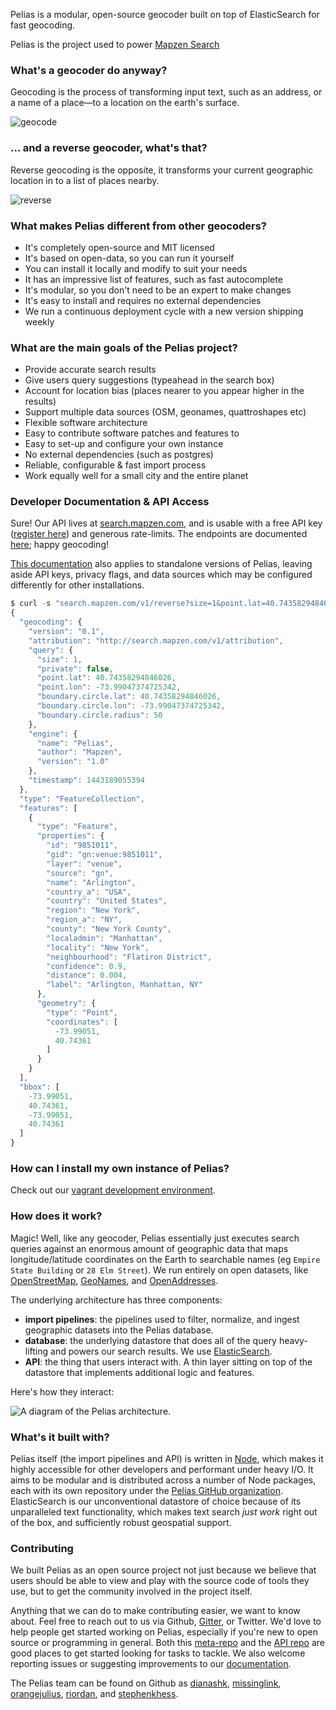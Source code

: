 Pelias is a modular, open-source geocoder built on top of ElasticSearch for fast geocoding.

Pelias is the project used to power [Mapzen Search](https://mapzen.com/projects/search)

### What's a geocoder do anyway?

Geocoding is the process of transforming input text, such as an address, or a name of a place—to a location on the earth's surface.

![geocode](https://raw.githubusercontent.com/pelias/pelias/master/img/geocoding.gif)

### ... and a reverse geocoder, what's that?

Reverse geocoding is the opposite, it transforms your current geographic location in to a list of places nearby.

![reverse](https://raw.githubusercontent.com/pelias/pelias/master/img/reverse.gif)

### What makes Pelias different from other geocoders?

- It's completely open-source and MIT licensed
- It's based on open-data, so you can run it yourself
- You can install it locally and modify to suit your needs
- It has an impressive list of features, such as fast autocomplete
- It's modular, so you don't need to be an expert to make changes
- It's easy to install and requires no external dependencies
- We run a continuous deployment cycle with a new version shipping weekly

### What are the main goals of the Pelias project?

- Provide accurate search results
- Give users query suggestions (typeahead in the search box)
- Account for location bias (places nearer to you appear higher in the results)
- Support multiple data sources (OSM, geonames, quattroshapes etc)
- Flexible software architecture
- Easy to contribute software patches and features to
- Easy to set-up and configure your own instance
- No external dependencies (such as postgres)
- Reliable, configurable & fast import process
- Work equally well for a small city and the entire planet

### Developer Documentation & API Access

Sure! Our API lives at [search.mapzen.com](http://search.mapzen.com/), and is usable with a free API key ([register here](https://mapzen.com/developers)) and generous
rate-limits. The endpoints are documented [here](https://github.com/pelias/pelias-doc/blob/master/index.md); happy
geocoding!

[This documentation](https://github.com/pelias/pelias-doc/blob/master/index.md) also applies to standalone versions of Pelias, leaving aside API keys, privacy flags, and data sources which may be configured differently for other installations.

```javascript
$ curl -s "search.mapzen.com/v1/reverse?size=1&point.lat=40.74358294846026&point.lon=-73.99047374725342&api_key={YOUR_API_KEY}" | json
{
  "geocoding": {
    "version": "0.1",
    "attribution": "http://search.mapzen.com/v1/attribution",
    "query": {
      "size": 1,
      "private": false,
      "point.lat": 40.74358294846026,
      "point.lon": -73.99047374725342,
      "boundary.circle.lat": 40.74358294846026,
      "boundary.circle.lon": -73.99047374725342,
      "boundary.circle.radius": 50
    },
    "engine": {
      "name": "Pelias",
      "author": "Mapzen",
      "version": "1.0"
    },
    "timestamp": 1443189055394
  },
  "type": "FeatureCollection",
  "features": [
    {
      "type": "Feature",
      "properties": {
        "id": "9851011",
        "gid": "gn:venue:9851011",
        "layer": "venue",
        "source": "gn",
        "name": "Arlington",
        "country_a": "USA",
        "country": "United States",
        "region": "New York",
        "region_a": "NY",
        "county": "New York County",
        "localadmin": "Manhattan",
        "locality": "New York",
        "neighbourhood": "Flatiron District",
        "confidence": 0.9,
        "distance": 0.004,
        "label": "Arlington, Manhattan, NY"
      },
      "geometry": {
        "type": "Point",
        "coordinates": [
          -73.99051,
          40.74361
        ]
      }
    }
  ],
  "bbox": [
    -73.99051,
    40.74361,
    -73.99051,
    40.74361
  ]
}
```

### How can I install my own instance of Pelias?

Check out our [vagrant development environment](https://github.com/pelias/vagrant).

### How does it work?

Magic! Well, like any geocoder, Pelias essentially just executes search queries against an enormous amount of
geographic data that maps longitude/latitude coordinates on the Earth to searchable names (eg `Empire State Building`
or `28 Elm Street`).  We run entirely on open datasets, like [OpenStreetMap](http://www.openstreetmap.org/),
[GeoNames](http://www.geonames.org/about.html), and [OpenAddresses](http://openaddresses.io/).

The underlying architecture has three components:

  * **import pipelines**: the pipelines used to filter, normalize, and ingest geographic datasets into the Pelias database.
  * **database**: the underlying datastore that does all of the query heavy-lifting and powers our search results. We use
    [ElasticSearch](https://www.elastic.co/).
  * **API**: the thing that users interact with. A thin layer sitting on top of the datastore that implements additional
    logic and features.

Here's how they interact:

![A diagram of the Pelias architecture.](https://cloud.githubusercontent.com/assets/4467604/6944539/3b1cdd0e-d862-11e4-995d-0b376caacad6.png)

### What's it built with?
Pelias itself (the import pipelines and API) is written in [Node](https://nodejs.org/), which makes it highly
accessible for other developers and performant under heavy I/O. It aims to be modular and is distributed across a
number of Node packages, each with its own repository under the [Pelias GitHub
organization](https://github.com/pelias). ElasticSearch is our unconventional datastore of choice because of its
unparalleled text functionality, which makes text search *just work* right out of the box, and sufficiently robust
geospatial support.

### Contributing

We built Pelias as an open source project not just because we believe that users should be able to view and play with
the source code of tools they use, but to get the community involved in the project itself.

Anything that we can do to make contributing easier, we want to know about.  Feel free to reach out to us via Github,
[Gitter](https://gitter.im/pelias/api), or Twitter. We'd love to help people get started working on Pelias, especially
if you're new to open source or programming in general. Both this [meta-repo](https://github.com/pelias/pelias/issues)
and the [API repo](https://github.com/pelias/api/issues) are good places to get started looking for tasks to tackle. We
also welcome reporting issues or suggesting improvements to our [documentation](https://github.com/pelias/pelias-doc).

The Pelias team can be found on Github as [dianashk](https://github.com/dianashk),
[missinglink](https://github.com/missinglink), [orangejulius](https://github.com/orangejulius),
[riordan](https://github.com/riordan), and [stephenkhess](https://github.com/stephenkhess).
